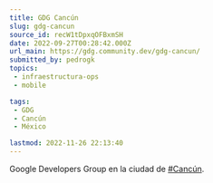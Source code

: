```yaml
---
title: GDG Cancún
slug: gdg-cancun
source_id: recW1tDpxqOFBxmSH
date: 2022-09-27T00:28:42.000Z
url_main: https://gdg.community.dev/gdg-cancun/
submitted_by: pedrogk
topics: 
 - infraestructura-ops
 - mobile

tags: 
 - GDG
 - Cancún
 - México

lastmod: 2022-11-26 22:13:40
---
```


Google Developers Group en la ciudad de [#Cancún](https://twitter.com/search?q=%23Canc%C3%BAn&src=hashtag_click).
